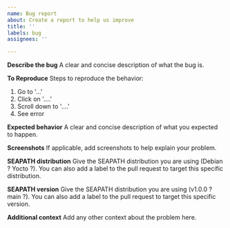 ```yaml
---
name: Bug report
about: Create a report to help us improve
title: ''
labels: bug
assignees: ''

---
```


**Describe the bug**
A clear and concise description of what the bug is.

**To Reproduce**
Steps to reproduce the behavior:
1. Go to '...'
2. Click on '....'
3. Scroll down to '....'
4. See error

**Expected behavior**
A clear and concise description of what you expected to happen.

**Screenshots**
If applicable, add screenshots to help explain your problem.

**SEAPATH distribution**
Give the SEAPATH distribution you are using (Debian ? Yocto ?).
You can also add a label to the pull request to target this specific distribution.

**SEAPATH version**
Give the SEAPATH distribution you are using (v1.0.0 ? main ?).
You can also add a label to the pull request to target this specific version.

**Additional context**
Add any other context about the problem here.

